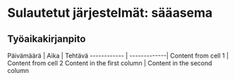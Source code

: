 # Sulautetut järjestelmät: sääasema

## Työaikakirjanpito
Päivämäärä | Aika | Tehtävä
------------ | -------------|
Content from cell 1 | Content from cell 2
Content in the first column | Content in the second column
